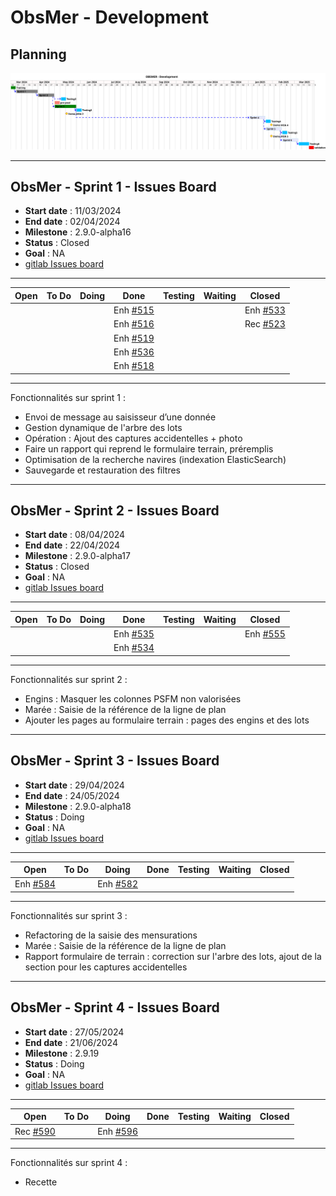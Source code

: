 # ObsMer - Development

## Planning

![ui-obsmer-planning](/projects/obsmer/not/images/refonte-obsmer-planning-sprints.svg)<!-- .element: style="width: 100%" -->

---

## ObsMer - Sprint 1 - Issues Board

- **Start date** : 11/03/2024
- **End date** : 02/04/2024
- **Milestone** : 2.9.0-alpha16
- **Status** : Closed
- **Goal** : NA
- [gitlab Issues board](https://gitlab.ifremer.fr/sih-public/sumaris/sumaris-app/-/boards/873?milestone_title=2.9.0-alpha16&search=OBSMER)

---

| **Open** | **To Do** | **Doing** |                                     **Done**                                      | **Testing** | **Waiting** | **Closed**                                                                        |
|----------|-----------|-----------|:---------------------------------------------------------------------------------:|-------------|-------------|-----------------------------------------------------------------------------------| 
|          |           |           |Enh [#515](https://gitlab.ifremer.fr/sih-public/sumaris/sumaris-app/-/issues/515)  |             |             | Enh [#533](https://gitlab.ifremer.fr/sih-public/sumaris/sumaris-app/-/issues/533) |
|          |           |           | Enh [#516](https://gitlab.ifremer.fr/sih-public/sumaris/sumaris-app/-/issues/516) |             |             | Rec [#523](https://gitlab.ifremer.fr/sih-public/sumaris/sumaris-app/-/issues/523) |            
|          |           |           | Enh [#519](https://gitlab.ifremer.fr/sih-public/sumaris/sumaris-app/-/issues/519) |             |             |                                                                                   |            
|          |           |           | Enh [#536](https://gitlab.ifremer.fr/sih-public/sumaris/sumaris-app/-/issues/536) |             |             |                                                                                   |            
|          |           |           | Enh [#518](https://gitlab.ifremer.fr/sih-public/sumaris/sumaris-app/-/issues/518) |             |             |                                                                                   |
<!-- .element: class="font-size-small" -->

---

Fonctionnalités sur sprint 1 :
- Envoi de message au saisisseur d’une donnée
- Gestion dynamique de l'arbre des lots
- Opération : Ajout des captures accidentelles + photo
- Faire un rapport qui reprend le formulaire terrain, préremplis
- Optimisation de la recherche navires (indexation ElasticSearch)
- Sauvegarde et restauration des filtres

---


## ObsMer - Sprint 2 - Issues Board

- **Start date** : 08/04/2024
- **End date** : 22/04/2024
- **Milestone** : 2.9.0-alpha17
- **Status** : Closed
- **Goal** : NA
- [gitlab Issues board](https://gitlab.ifremer.fr/sih-public/sumaris/sumaris-app/-/boards/873?milestone_title=2.9.0-alpha17&search=OBSMER)

---

| **Open**                                                                           | **To Do**                                                                         | **Doing**                                                                         | **Done**                                                                          | **Testing** | **Waiting** | **Closed** |
|------------------------------------------------------------------------------------|-----------------------------------------------------------------------------------|-----------------------------------------------------------------------------------|-----------------------------------------------------------------------------------|-------------|-------------|------------| 
|  |  |                                                                                   |                Enh [#535](https://gitlab.ifremer.fr/sih-public/sumaris/sumaris-app/-/issues/535)                                                                   |             |             |  Enh [#555](https://gitlab.ifremer.fr/sih-public/sumaris/sumaris-app/-/issues/555)           |
|  |                                                                                   |  | Enh [#534](https://gitlab.ifremer.fr/sih-public/sumaris/sumaris-app/-/issues/534) |             |             |            |
<!-- .element: class="font-size-small" -->

---

Fonctionnalités sur sprint 2 :
- Engins : Masquer les colonnes PSFM non valorisées
- Marée : Saisie de la référence de la ligne de plan
- Ajouter les pages au formulaire terrain : pages des engins et des lots

---

## ObsMer - Sprint 3 - Issues Board

- **Start date** : 29/04/2024
- **End date** : 24/05/2024
- **Milestone** : 2.9.0-alpha18
- **Status** : Doing
- **Goal** : NA
- [gitlab Issues board](https://gitlab.ifremer.fr/sih-public/sumaris/sumaris-app/-/boards/873?milestone_title=2.9.0-alpha18&search=OBSMER)

---

| **Open**                                                                          | **To Do** | **Doing**                                                                         | **Done**                                                                          | **Testing** | **Waiting** | **Closed** |
|-----------------------------------------------------------------------------------|-----------|-----------------------------------------------------------------------------------|-----------------------------------------------------------------------------------|-------------|-------------|------------| 
| Enh [#584](https://gitlab.ifremer.fr/sih-public/sumaris/sumaris-app/-/issues/584) |           |                                                                      Enh [#582](https://gitlab.ifremer.fr/sih-public/sumaris/sumaris-app/-/issues/582)              |                                                                                   |             |             |            | 
<!-- .element: class="font-size-small" -->

---

Fonctionnalités sur sprint 3 :
- Refactoring de la saisie des mensurations
- Marée : Saisie de la référence de la ligne de plan
- Rapport formulaire de terrain : correction sur l'arbre des lots, ajout de la section pour les captures accidentelles

---

## ObsMer - Sprint 4 - Issues Board

- **Start date** : 27/05/2024
- **End date** : 21/06/2024
- **Milestone** : 2.9.19
- **Status** : Doing
- **Goal** : NA
- [gitlab Issues board](https://gitlab.ifremer.fr/sih-public/sumaris/sumaris-app/-/boards/873?milestone_title=2.9.0-alpha18&search=OBSMER)

---

| **Open**                                                                          | **To Do** | **Doing**                                                                         | **Done**                                                                          | **Testing** | **Waiting** | **Closed** |
|-----------------------------------------------------------------------------------|-----------|-----------------------------------------------------------------------------------|-----------------------------------------------------------------------------------|-------------|-------------|------------| 
| Rec [#590](https://gitlab.ifremer.fr/sih-public/sumaris/sumaris-app/-/issues/590) |           | Enh [#596](https://gitlab.ifremer.fr/sih-public/sumaris/sumaris-app/-/issues/596) |                                                                                   |             |             |            | 
<!-- .element: class="font-size-small" -->

---

Fonctionnalités sur sprint 4 :
- Recette
